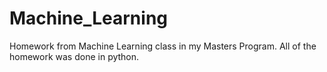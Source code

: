 # Machine_Learning
Homework from Machine Learning class in my Masters Program. All of the homework was done in python. 
